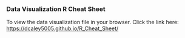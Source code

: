 ### Data Visualization R Cheat Sheet


To view the data visualization file in your browser.  Click the link here:
https://dcaley5005.github.io/R_Cheat_Sheet/
